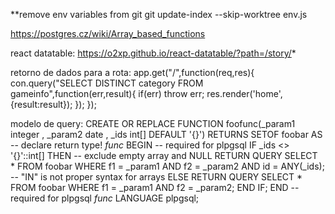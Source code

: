 **remove env variables from git
git update-index --skip-worktree env.js

https://postgres.cz/wiki/Array_based_functions

react datatable: https://o2xp.github.io/react-datatable/?path=/story/*

retorno de dados para a rota:
app.get("/",function(req,res){
    con.query("SELECT DISTINCT category FROM gameinfo",function(err,result){
        if(err) throw err;
        res.render('home',{result:result});
    });
});

modelo de query:
CREATE OR REPLACE FUNCTION foofunc(_param1 integer
                                 , _param2 date
                                 , _ids    int[] DEFAULT '{}')
  RETURNS SETOF foobar AS -- declare return type!
$func$
BEGIN  -- required for plpgsql
   IF _ids <> '{}'::int[] THEN -- exclude empty array and NULL
      RETURN QUERY
      SELECT *
      FROM   foobar
      WHERE  f1 = _param1
      AND    f2 = _param2
      AND    id = ANY(_ids); -- "IN" is not proper syntax for arrays
   ELSE
      RETURN QUERY
      SELECT *
      FROM   foobar
      WHERE  f1 = _param1
      AND    f2 = _param2;
   END IF;
END  -- required for plpgsql
$func$  LANGUAGE plpgsql;